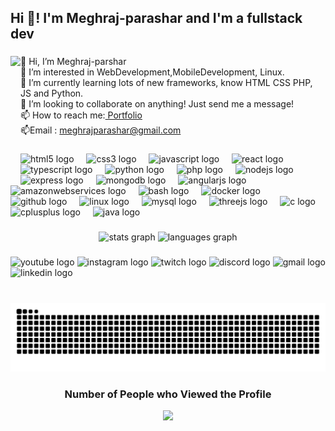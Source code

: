<h2 align="left">Hi 👋! I'm Meghraj-parashar and I'm a fullstack dev</h2>

###

<img style="pointer-events: none;"  align="left" height="200" src="https://cdn.discordapp.com/avatars/935849927832109176/02f669ffe1ec29f6e34a512d9e42ec5d.png"  />

###

<p align="left">👋 Hi, I’m Meghraj-parshar<br>👀 I’m interested in WebDevelopment,MobileDevelopment, Linux.<br>🌱 I’m currently learning lots of new frameworks, know HTML CSS PHP, JS and Python.<br>💞️ I’m looking to collaborate on anything! Just send me a message!<br>📫 How to reach me:<a href="https://meghraj-parashar.github.io/portfolio/"> Portfolio</a><br>
📫Email : <a href="https://meghraj-parashar.github.io/portfolio/">meghrajparashar@gmail.com</a>
</p>


###

<div align="left">
  <img style="pointer-events: none;"  src="https://cdn.jsdelivr.net/gh/devicons/devicon/icons/html5/html5-original.svg" height="30" alt="html5 logo"  />
  <img style="pointer-events: none;"  width="12" />
  <img style="pointer-events: none;"  src="https://cdn.jsdelivr.net/gh/devicons/devicon/icons/css3/css3-original.svg" height="30" alt="css3 logo"  />
  <img style="pointer-events: none;"  width="12" />
  <img style="pointer-events: none;"  src="https://cdn.jsdelivr.net/gh/devicons/devicon/icons/javascript/javascript-original.svg" height="30" alt="javascript logo"  />
  <img style="pointer-events: none;"  width="12" />
  <img style="pointer-events: none;"  src="https://cdn.jsdelivr.net/gh/devicons/devicon/icons/react/react-original.svg" height="30" alt="react logo"  />
  <img style="pointer-events: none;"  width="12" />
  <img style="pointer-events: none;"  src="https://cdn.jsdelivr.net/gh/devicons/devicon/icons/typescript/typescript-original.svg" height="30" alt="typescript logo"  />
  <img style="pointer-events: none;"  width="12" />
  <img style="pointer-events: none;"  src="https://cdn.jsdelivr.net/gh/devicons/devicon/icons/python/python-original.svg" height="30" alt="python logo"  />
  <img style="pointer-events: none;"  width="12" />
  <img style="pointer-events: none;"  src="https://cdn.jsdelivr.net/gh/devicons/devicon/icons/php/php-original.svg" height="30" alt="php logo"  />
  <img style="pointer-events: none;"  width="12" />
  <img style="pointer-events: none;"  src="https://cdn.simpleicons.org/nodedotjs/339933" height="30" alt="nodejs logo"  />
  <img style="pointer-events: none;"  width="12" />
  <img style="pointer-events: none;"  src="https://skillicons.dev/icons?i=express" height="30" alt="express logo"  />
  <img style="pointer-events: none;"  width="12" />
  <img style="pointer-events: none;"  src="https://cdn.simpleicons.org/mongodb/47A248" height="30" alt="mongodb logo"  />
  <img style="pointer-events: none;"  width="12" />
  <img style="pointer-events: none;"  src="https://cdn.simpleicons.org/angular/DD0031" height="30" alt="angularjs logo"  />
  <img style="pointer-events: none;"  width="12" />
  <img style="pointer-events: none;"  src="https://cdn.simpleicons.org/amazonwebservices/FF9900" height="30" alt="amazonwebservices logo"  />
  <img style="pointer-events: none;"  width="12" />
  <img style="pointer-events: none;"  src="https://cdn.simpleicons.org/gnubash/4EAA25" height="30" alt="bash logo"  />
  <img style="pointer-events: none;"  width="12" />
  <img style="pointer-events: none;"  src="https://cdn.simpleicons.org/docker/2496ED" height="30" alt="docker logo"  />
  <img style="pointer-events: none;"  width="12" />
  <img style="pointer-events: none;"  src="https://skillicons.dev/icons?i=github" height="30" alt="github logo"  />
  <img style="pointer-events: none;"  width="12" />
  <img style="pointer-events: none;"  src="https://cdn.jsdelivr.net/gh/devicons/devicon/icons/linux/linux-original.svg" height="30" alt="linux logo"  />
  <img style="pointer-events: none;"  width="12" />
  <img style="pointer-events: none;"  src="https://cdn.jsdelivr.net/gh/devicons/devicon/icons/mysql/mysql-original.svg" height="30" alt="mysql logo"  />
  <img style="pointer-events: none;"  width="12" />
  <img style="pointer-events: none;"  src="https://skillicons.dev/icons?i=threejs" height="30" alt="threejs logo"  />
  <img style="pointer-events: none;"  width="12" />
  <img style="pointer-events: none;"  src="https://cdn.simpleicons.org/c/A8B9CC" height="30" alt="c logo"  />
  <img style="pointer-events: none;"  width="12" />
  <img style="pointer-events: none;"  src="https://cdn.jsdelivr.net/gh/devicons/devicon/icons/cplusplus/cplusplus-original.svg" height="30" alt="cplusplus logo"  />
  <img style="pointer-events: none;"  width="12" />
  <img style="pointer-events: none;"  src="https://cdn.jsdelivr.net/gh/devicons/devicon/icons/java/java-original.svg" height="30" alt="java logo"  />
</div>

###

<div align="center">
  <img style="pointer-events: none;"  src="https://github-readme-stats.vercel.app/api?username=Meghraj-parashar&hide_title=false&hide_rank=false&show_icons=true&include_all_commits=true&count_private=true&disable_animations=false&theme=dracula&locale=en&hide_border=false" height="150" alt="stats graph"  />
  <img style="pointer-events: none;"  src="https://github-readme-stats.vercel.app/api/top-langs?username=Meghraj-parashar&locale=en&hide_title=false&layout=compact&card_width=320&langs_count=5&theme=dracula&hide_border=false" height="150" alt="languages graph"  />
</div>

###

<div align="left">
  <img style="pointer-events: none;"  src="https://img.shields.io/static/v1?message=Youtube&logo=youtube&label=&color=FF0000&logoColor=white&labelColor=&style=for-the-badge" height="35" alt="youtube logo"  />
  <img style="pointer-events: none;"  src="https://img.shields.io/static/v1?message=Instagram&logo=instagram&label=&color=E4405F&logoColor=white&labelColor=&style=for-the-badge" height="35" alt="instagram logo"  />
  <img style="pointer-events: none;"  src="https://img.shields.io/static/v1?message=Twitch&logo=twitch&label=&color=9146FF&logoColor=white&labelColor=&style=for-the-badge" height="35" alt="twitch logo"  />
  <img style="pointer-events: none;"  src="https://img.shields.io/static/v1?message=Discord&logo=discord&label=&color=7289DA&logoColor=white&labelColor=&style=for-the-badge" height="35" alt="discord logo"  />
  <img style="pointer-events: none;"  src="https://img.shields.io/static/v1?message=Gmail&logo=gmail&label=&color=D14836&logoColor=white&labelColor=&style=for-the-badge" height="35" alt="gmail logo"  />
  <img style="pointer-events: none;"  src="https://img.shields.io/static/v1?message=LinkedIn&logo=linkedin&label=&color=0077B5&logoColor=white&labelColor=&style=for-the-badge" height="35" alt="linkedin logo"  />
</div>

###

<br clear="both">

<img style="pointer-events: none;"  src="https://raw.githubusercontent.com/Meghraj-parashar/Meghraj-parashar/output/snake.svg" alt="Snake animation" />

###
<div align="center">
<h3>Number of People who Viewed the Profile</h3>

  <img style="pointer-events: none;"  src="https://profile-counter.glitch.me/Meghraj-parashar/count.svg?"  />
</div>

###